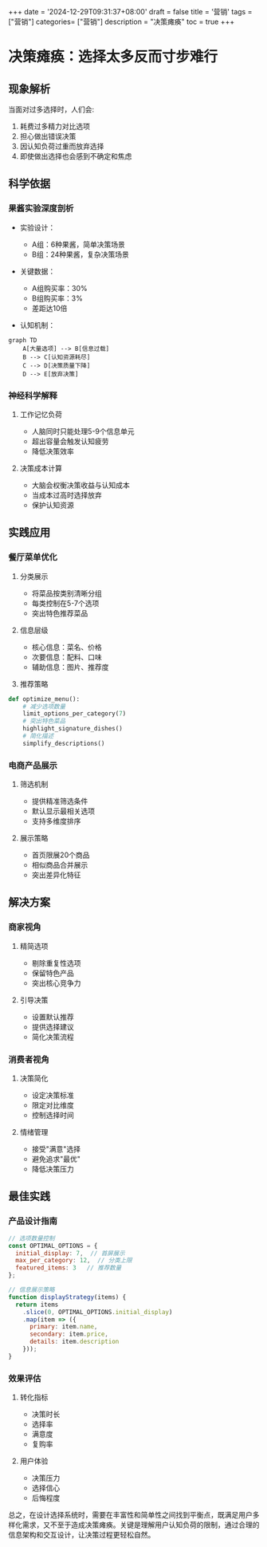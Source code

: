 +++
date = '2024-12-29T09:31:37+08:00'
draft = false
title = '营销'
tags = ["营销"]
categories= ["营销"]
description = "决策瘫痪"
toc = true
+++
# 决策瘫痪：选择太多反而寸步难行

## 现象解析

当面对过多选择时，人们会:
1. 耗费过多精力对比选项
2. 担心做出错误决策
3. 因认知负荷过重而放弃选择
4. 即使做出选择也会感到不确定和焦虑

## 科学依据

### 果酱实验深度剖析
- 实验设计：
  - A组：6种果酱，简单决策场景
  - B组：24种果酱，复杂决策场景

- 关键数据：
  - A组购买率：30%
  - B组购买率：3%
  - 差距达10倍

- 认知机制：
```mermaid
graph TD
    A[大量选项] --> B[信息过载]
    B --> C[认知资源耗尽]
    C --> D[决策质量下降]
    D --> E[放弃决策]
```

### 神经科学解释
1. 工作记忆负荷
   - 人脑同时只能处理5-9个信息单元
   - 超出容量会触发认知疲劳
   - 降低决策效率

2. 决策成本计算
   - 大脑会权衡决策收益与认知成本
   - 当成本过高时选择放弃
   - 保护认知资源

## 实践应用

### 餐厅菜单优化
1. 分类展示
   - 将菜品按类别清晰分组
   - 每类控制在5-7个选项
   - 突出特色推荐菜品

2. 信息层级
   - 核心信息：菜名、价格
   - 次要信息：配料、口味
   - 辅助信息：图片、推荐度

3. 推荐策略
```python
def optimize_menu():
    # 减少选项数量
    limit_options_per_category(7)
    # 突出特色菜品
    highlight_signature_dishes()
    # 简化描述
    simplify_descriptions()
```

### 电商产品展示
1. 筛选机制
   - 提供精准筛选条件
   - 默认显示最相关选项
   - 支持多维度排序

2. 展示策略
   - 首页限展20个商品
   - 相似商品合并展示
   - 突出差异化特征

## 解决方案

### 商家视角
1. 精简选项
   - 剔除重复性选项
   - 保留特色产品
   - 突出核心竞争力

2. 引导决策
   - 设置默认推荐
   - 提供选择建议
   - 简化决策流程

### 消费者视角
1. 决策简化
   - 设定决策标准
   - 限定对比维度
   - 控制选择时间

2. 情绪管理
   - 接受"满意"选择
   - 避免追求"最优"
   - 降低决策压力

## 最佳实践

### 产品设计指南
```javascript
// 选项数量控制
const OPTIMAL_OPTIONS = {
  initial_display: 7,  // 首屏展示
  max_per_category: 12,  // 分类上限
  featured_items: 3   // 推荐数量
};

// 信息展示策略
function displayStrategy(items) {
  return items
    .slice(0, OPTIMAL_OPTIONS.initial_display)
    .map(item => ({
      primary: item.name,
      secondary: item.price,
      details: item.description
    }));
}
```

### 效果评估
1. 转化指标
   - 决策时长
   - 选择率
   - 满意度
   - 复购率

2. 用户体验
   - 决策压力
   - 选择信心
   - 后悔程度

总之，在设计选择系统时，需要在丰富性和简单性之间找到平衡点，既满足用户多样化需求，又不至于造成决策瘫痪。关键是理解用户认知负荷的限制，通过合理的信息架构和交互设计，让决策过程更轻松自然。
